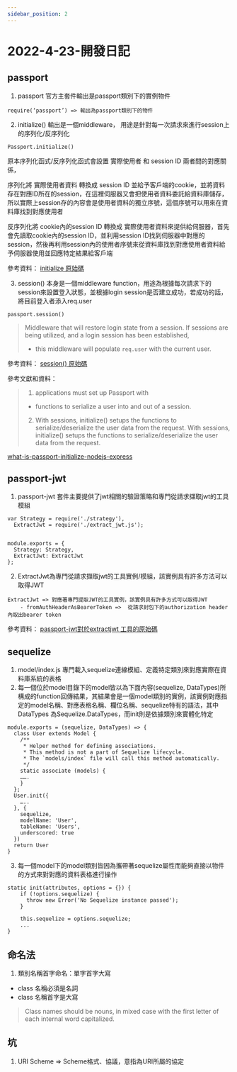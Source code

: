 ```yaml
---
sidebar_position: 2
---
```


# 2022-4-23-開發日記



## passport 
1. passport 官方主套件輸出是passport類別下的實例物件
```
require(‘passport’) => 輸出為passport類別下的物件
```

2. initialize() 輸出是一個middleware， 用途是針對每一次請求來進行session上的序列化/反序列化

```
Passport.initialize()
```

原本序列化函式/反序列化函式會設置 實際使用者 和 session ID 兩者間的對應關係，

序列化將 實際使用者資料 轉換成 session ID 並給予客戶端的cookie，並將資料存在對應ID所在的session，在這裡伺服器又會把使用者資料委託給資料庫儲存，所以實際上session存的內容會是使用者資料的獨立序號，這個序號可以用來在資料庫找到對應使用者

反序列化將 cookie內的session ID 轉換成 實際使用者資料來提供給伺服器，首先會先讀取cookie內的session ID，並利用session ID找到伺服器中對應的session，然後再利用session內的使用者序號來從資料庫找到對應使用者資料給予伺服器使用並回應特定結果給客戶端 

參考資料：
[initialize 原始碼](https://github.com/jaredhanson/passport/blob/master/lib/middleware/initialize.js)


3. session() 本身是一個middleware function，用途為根據每次請求下的session來設置登入狀態，並根據login session是否建立成功，若成功的話，將目前登入者添入req.user
```
passport.session()
```
> Middleware that will restore login state from a session.
> If sessions are being utilized, and a login session has been established,
> * this middleware will populate `req.user` with the current user.


參考資料：
[session() 原始碼](https://github.com/jaredhanson/passport/blob/master/lib/authenticator.js)


參考文獻和資料：

> 1. applications must set up Passport with 
>	* functions to serialize a user into and out of a session.
> 2. With sessions, initialize() setups the functions to serialize/deserialize the user data from the request.
> With sessions, initialize() setups the functions to serialize/deserialize the user data from the request.


[what-is-passport-initialize-nodejs-express](https://stackoverflow.com/questions/46644366/what-is-passport-initialize-nodejs-express)


## passport-jwt
1. passport-jwt 套件主要提供了jwt相關的驗證策略和專門從請求擷取jwt的工具模組

```
var Strategy = require('./strategy'),
  ExtractJwt = require('./extract_jwt.js');


module.exports = {
  Strategy: Strategy,
  ExtractJwt: ExtractJwt
};
```

2. ExtractJwt為專門從請求擷取jwt的工具實例/模組，該實例具有許多方法可以取得JWT
```
ExtractJwt => 對應著專門提取JWT的工具實例，該實例具有許多方式可以取得JWT
	- fromAuthHeaderAsBearerToken =>  從請求封包下的authorization header內取出bearer token
```
參考資料：
[passport-jwt對於extractjwt 工具的原始碼](https://github.com/mikenicholson/passport-jwt/blob/master/lib/extract_jwt.js)



## sequelize

1. model/index.js 專門載入sequelize連線模組、定義特定類別來對應實際在資料庫系統的表格
2. 每一個位於model目錄下的model皆以為下面內容(sequelize, DataTypes)所構成的function回傳結果，其結果會是一個model類別的實例，該實例對應指定的model名稱、對應表格名稱、欄位名稱、sequelize特有的語法，其中DataTypes 為Sequelize.DataTypes，而init則是依據類別來實體化特定

```
module.exports = (sequelize, DataTypes) => {
  class User extends Model {
    /**
     * Helper method for defining associations.
     * This method is not a part of Sequelize lifecycle.
     * The `models/index` file will call this method automatically.
     */
    static associate (models) {
	…….
    }
  };
  User.init({
	…..
  }, {
    sequelize,
    modelName: 'User',
    tableName: 'Users',
    underscored: true
  })
  return User
}
```
3. 每一個model下的model類別皆因為攜帶著sequelize屬性而能夠直接以物件的方式來對對應的資料表格進行操作
```
static init(attributes, options = {}) {
    if (!options.sequelize) {
      throw new Error('No Sequelize instance passed');
    }

    this.sequelize = options.sequelize;
    ...
}
```

## 命名法
1. 類別名稱首字命名：單字首字大寫
  - class 名稱必須是名詞
  - class 名稱首字是大寫
> Class names should be nouns, in mixed case with the first letter of each internal word capitalized. 


## 坑
1. URI Scheme => Scheme格式、協議，意指為URI所屬的協定
